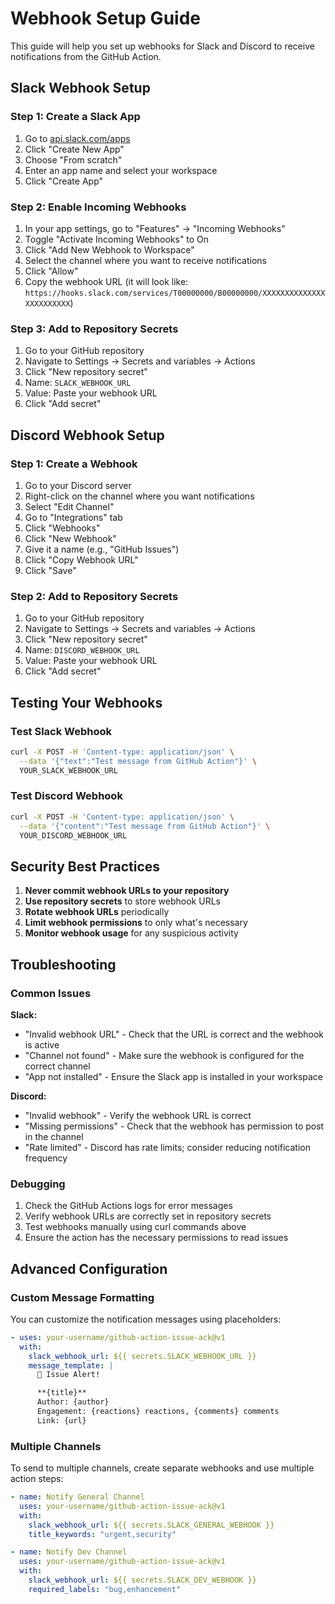 # Webhook Setup Guide

This guide will help you set up webhooks for Slack and Discord to receive notifications from the GitHub Action.

## Slack Webhook Setup

### Step 1: Create a Slack App

1. Go to [api.slack.com/apps](https://api.slack.com/apps)
2. Click "Create New App"
3. Choose "From scratch"
4. Enter an app name and select your workspace
5. Click "Create App"

### Step 2: Enable Incoming Webhooks

1. In your app settings, go to "Features" → "Incoming Webhooks"
2. Toggle "Activate Incoming Webhooks" to On
3. Click "Add New Webhook to Workspace"
4. Select the channel where you want to receive notifications
5. Click "Allow"
6. Copy the webhook URL (it will look like: `https://hooks.slack.com/services/T00000000/B00000000/XXXXXXXXXXXXXXXXXXXXXXXX`)

### Step 3: Add to Repository Secrets

1. Go to your GitHub repository
2. Navigate to Settings → Secrets and variables → Actions
3. Click "New repository secret"
4. Name: `SLACK_WEBHOOK_URL`
5. Value: Paste your webhook URL
6. Click "Add secret"

## Discord Webhook Setup

### Step 1: Create a Webhook

1. Go to your Discord server
2. Right-click on the channel where you want notifications
3. Select "Edit Channel"
4. Go to "Integrations" tab
5. Click "Webhooks"
6. Click "New Webhook"
7. Give it a name (e.g., "GitHub Issues")
8. Click "Copy Webhook URL"
9. Click "Save"

### Step 2: Add to Repository Secrets

1. Go to your GitHub repository
2. Navigate to Settings → Secrets and variables → Actions
3. Click "New repository secret"
4. Name: `DISCORD_WEBHOOK_URL`
5. Value: Paste your webhook URL
6. Click "Add secret"

## Testing Your Webhooks

### Test Slack Webhook

```bash
curl -X POST -H 'Content-type: application/json' \
  --data '{"text":"Test message from GitHub Action"}' \
  YOUR_SLACK_WEBHOOK_URL
```

### Test Discord Webhook

```bash
curl -X POST -H 'Content-type: application/json' \
  --data '{"content":"Test message from GitHub Action"}' \
  YOUR_DISCORD_WEBHOOK_URL
```

## Security Best Practices

1. **Never commit webhook URLs to your repository**
2. **Use repository secrets** to store webhook URLs
3. **Rotate webhook URLs** periodically
4. **Limit webhook permissions** to only what's necessary
5. **Monitor webhook usage** for any suspicious activity

## Troubleshooting

### Common Issues

**Slack:**

- "Invalid webhook URL" - Check that the URL is correct and the webhook is active
- "Channel not found" - Make sure the webhook is configured for the correct channel
- "App not installed" - Ensure the Slack app is installed in your workspace

**Discord:**

- "Invalid webhook" - Verify the webhook URL is correct
- "Missing permissions" - Check that the webhook has permission to post in the channel
- "Rate limited" - Discord has rate limits; consider reducing notification frequency

### Debugging

1. Check the GitHub Actions logs for error messages
2. Verify webhook URLs are correctly set in repository secrets
3. Test webhooks manually using curl commands above
4. Ensure the action has the necessary permissions to read issues

## Advanced Configuration

### Custom Message Formatting

You can customize the notification messages using placeholders:

```yaml
- uses: your-username/github-action-issue-ack@v1
  with:
    slack_webhook_url: ${{ secrets.SLACK_WEBHOOK_URL }}
    message_template: |
      🚨 Issue Alert!

      **{title}**
      Author: {author}
      Engagement: {reactions} reactions, {comments} comments
      Link: {url}
```

### Multiple Channels

To send to multiple channels, create separate webhooks and use multiple action steps:

```yaml
- name: Notify General Channel
  uses: your-username/github-action-issue-ack@v1
  with:
    slack_webhook_url: ${{ secrets.SLACK_GENERAL_WEBHOOK }}
    title_keywords: "urgent,security"

- name: Notify Dev Channel
  uses: your-username/github-action-issue-ack@v1
  with:
    slack_webhook_url: ${{ secrets.SLACK_DEV_WEBHOOK }}
    required_labels: "bug,enhancement"
```
